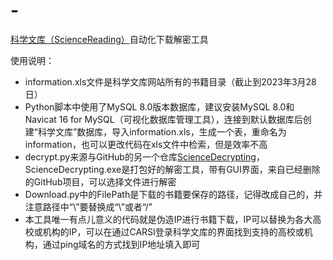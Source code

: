 # - 
[科学文库（ScienceReading）](https://book.sciencereading.cn/shop/main/Login/shopFrame.do)自动化下载解密工具

使用说明：
- information.xls文件是科学文库网站所有的书籍目录（截止到2023年3月28日）
- Python脚本中使用了MySQL 8.0版本数据库，建议安装MySQL 8.0和Navicat 16 for MySQL（可视化数据库管理工具），连接到默认数据库后创建“科学文库”数据库，导入information.xls，生成一个表，重命名为information，也可以更改代码在xls文件中检索，但是效率不高
- decrypt.py来源与GitHub的另一个仓库[ScienceDecrypting](https://github.com/skq1998/ScienceDecrypting)，ScienceDecrypting.exe是打包好的解密工具，带有GUI界面，来自已经删除的GitHub项目，可以选择文件进行解密
- Download.py中的FilePath是下载的书籍要保存的路径，记得改成自己的，并注意路径中“\”要替换成“\\”或者“/”
- 本工具唯一有点儿意义的代码就是伪造IP进行书籍下载，IP可以替换为各大高校或机构的IP，可以在通过CARSI登录科学文库的界面找到支持的高校或机构，通过ping域名的方式找到IP地址填入即可
